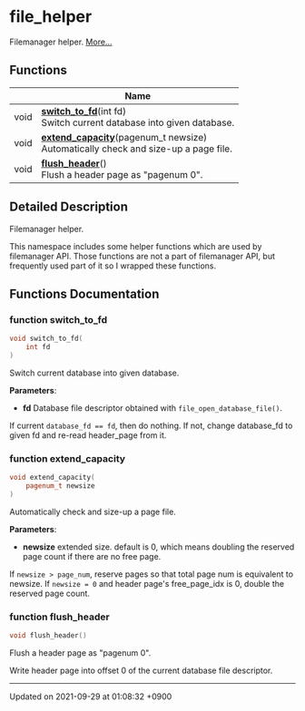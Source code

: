 

# file_helper

Filemanager helper.  [More...](#detailed-description)

## Functions

|                | Name           |
| -------------- | -------------- |
| void | **[switch_to_fd](/Namespaces/file_helper#function-switch_to_fd)**(int fd)<br>Switch current database into given database.  |
| void | **[extend_capacity](/Namespaces/file_helper#function-extend_capacity)**(pagenum_t newsize)<br>Automatically check and size-up a page file.  |
| void | **[flush_header](/Namespaces/file_helper#function-flush_header)**()<br>Flush a header page as "pagenum 0".  |

## Detailed Description

Filemanager helper. 

This namespace includes some helper functions which are used by filemanager API. Those functions are not a part of filemanager API, but frequently used part of it so I wrapped these functions. 


## Functions Documentation

### function switch_to_fd

```cpp
void switch_to_fd(
    int fd
)
```

Switch current database into given database. 

**Parameters**: 

  * **fd** Database file descriptor obtained with <code>file&#95;open&#95;database&#95;file()</code>. 


If current <code>database&#95;fd == fd</code>, then do nothing. If not, change database_fd to given fd and re-read header_page from it.


### function extend_capacity

```cpp
void extend_capacity(
    pagenum_t newsize
)
```

Automatically check and size-up a page file. 

**Parameters**: 

  * **newsize** extended size. default is 0, which means doubling the reserved page count if there are no free page. 


If <code>newsize &gt; page&#95;num</code>, reserve pages so that total page num is equivalent to newsize. If <code>newsize = 0</code> and header page's free_page_idx is 0, double the reserved page count.


### function flush_header

```cpp
void flush_header()
```

Flush a header page as "pagenum 0". 

Write header page into offset 0 of the current database file descriptor. 






-------------------------------

Updated on 2021-09-29 at 01:08:32 +0900